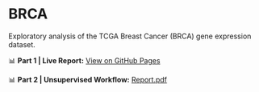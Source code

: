 # BRCA

Exploratory analysis of the TCGA Breast Cancer (BRCA) gene expression dataset.  

📊 **Part 1 | Live Report:** [View on GitHub Pages](https://dimitris-markopoulos.github.io/tcga-brca-analysis/)

📊 **Part 2 | Unsupervised Workflow:** [Report.pdf](https://github.com/dimitris-markopoulos/tcga-brca-analysis/blob/main/unsupervised_workflow_report.pdf)
